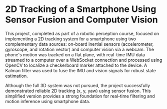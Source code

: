# 2D Tracking of a Smartphone Using Sensor Fusion and Computer Vision

This project, completed as part of a robotic perception course, focused on implementing a 2D tracking system for a smartphone using two complementary data sources: on-board inertial sensors (accelerometer, gyroscope, and rotation vector) and computer vision via a webcam. The phone's motion was tracked on a flat plane, with real-time IMU data streamed to a computer over a WebSocket connection and processed using OpenCV to localize a checkerboard marker attached to the device. A Kalman filter was used to fuse the IMU and vision signals for robust state estimation.

Although the full 3D system was not pursued, the project successfully demonstrated reliable 2D tracking (x, y, yaw) using sensor fusion. This simplified version provides a strong foundation for real-time filtering and motion inference using smartphone data.

